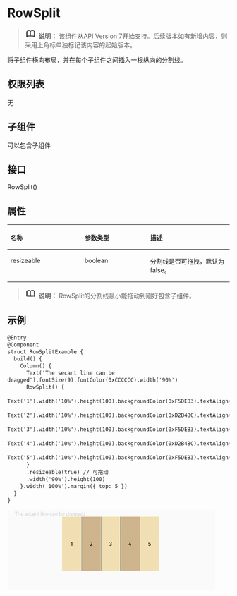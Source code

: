 # RowSplit<a name="ZH-CN_TOPIC_0000001193075100"></a>

>![](../../public_sys-resources/icon-note.gif) **说明：** 
>该组件从API Version 7开始支持。后续版本如有新增内容，则采用上角标单独标记该内容的起始版本。

将子组件横向布局，并在每个子组件之间插入一根纵向的分割线。

## 权限列表<a name="section53281531154915"></a>

无

## 子组件<a name="section5989144051714"></a>

可以包含子组件

## 接口<a name="section1643325819470"></a>

RowSplit\(\)

## 属性<a name="section945991855410"></a>

<table><thead align="left"><tr><th class="cellrowborder" valign="top" width="33.33333333333333%" id="mcps1.1.4.1.1"><p>名称</p>
</th>
<th class="cellrowborder" valign="top" width="29.532953295329534%" id="mcps1.1.4.1.2"><p>参数类型</p>
</th>
<th class="cellrowborder" valign="top" width="37.13371337133714%" id="mcps1.1.4.1.3"><p>描述</p>
</th>
</tr>
</thead>
<tbody><tr><td class="cellrowborder" valign="top" width="33.33333333333333%" headers="mcps1.1.4.1.1 "><p>resizeable</p>
</td>
<td class="cellrowborder" valign="top" width="29.532953295329534%" headers="mcps1.1.4.1.2 "><p>boolean</p>
</td>
<td class="cellrowborder" valign="top" width="37.13371337133714%" headers="mcps1.1.4.1.3 "><p>分割线是否可拖拽，默认为false。</p>
</td>
</tr>
</tbody>
</table>

>![](../../public_sys-resources/icon-note.gif) **说明：** 
>RowSplit的分割线最小能拖动到刚好包含子组件。

## 示例<a name="section1078035104913"></a>

```
@Entry
@Component
struct RowSplitExample {
  build() {
    Column() {
      Text('The secant line can be dragged').fontSize(9).fontColor(0xCCCCCC).width('90%')
      RowSplit() {
        Text('1').width('10%').height(100).backgroundColor(0xF5DEB3).textAlign(TextAlign.Center)
        Text('2').width('10%').height(100).backgroundColor(0xD2B48C).textAlign(TextAlign.Center)
        Text('3').width('10%').height(100).backgroundColor(0xF5DEB3).textAlign(TextAlign.Center)
        Text('4').width('10%').height(100).backgroundColor(0xD2B48C).textAlign(TextAlign.Center)
        Text('5').width('10%').height(100).backgroundColor(0xF5DEB3).textAlign(TextAlign.Center)
      }
      .resizeable(true) // 可拖动
      .width('90%').height(100)
    }.width('100%').margin({ top: 5 })
  }
}
```

![](figures/RowSplit.gif)

